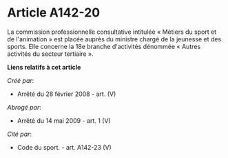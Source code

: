 # Article A142-20

La commission professionnelle consultative intitulée « Métiers du sport et de l'animation » est placée auprès du ministre
chargé de la jeunesse et des sports. Elle concerne la 18e branche d'activités dénommée « Autres activités du secteur
tertiaire ».

**Liens relatifs à cet article**

_Créé par_:

  - Arrêté du 28 février 2008 - art. (V)

_Abrogé par_:

  - Arrêté du 14 mai 2009 - art. 1 (V)

_Cité par_:

  - Code du sport. - art. A142-23 (V)

